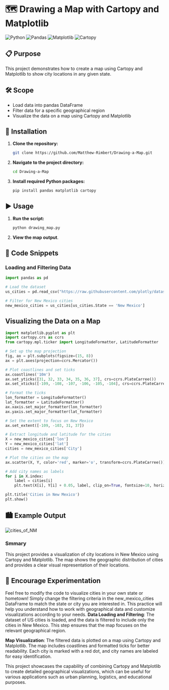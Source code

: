 # 🗺️ Drawing a Map with Cartopy and Matplotlib

![Python](https://img.shields.io/badge/Python-3.8+-blue.svg)
![Pandas](https://img.shields.io/badge/Pandas-1.3.0+-green.svg)
![Matplotlib](https://img.shields.io/badge/Matplotlib-3.4.2+-red.svg)
![Cartopy](https://img.shields.io/badge/Cartopy-0.19.0+-orange.svg)

## 📋 Purpose
This project demonstrates how to create a map using Cartopy and Matplotlib to show city locations in any given state.

## 🛠️ Scope
- Load data into pandas DataFrame
- Filter data for a specific geographical region
- Visualize the data on a map using Cartopy and Matplotlib

## 🚀 Installation
1. **Clone the repository:**
    ```bash
    git clone https://github.com/Matthew-Rimbert/Drawing-a-Map.git
    ```
2. **Navigate to the project directory:**
    ```bash
    cd Drawing-a-Map
    ```
3. **Install required Python packages:**
    ```bash
    pip install pandas matplotlib cartopy
    ```

## ▶️ Usage
1. **Run the script:**
    ```bash
    python drawing_map.py
    ```

2. **View the map output**.

## 🧩 Code Snippets

### Loading and Filtering Data
```python
import pandas as pd

# Load the dataset
us_cities = pd.read_csv("https://raw.githubusercontent.com/plotly/datasets/master/us-cities-top-1k.csv")

# Filter for New Mexico cities
new_mexico_cities = us_cities[us_cities.State == 'New Mexico']
```
## Visualizing the Data on a Map
```python
import matplotlib.pyplot as plt
import cartopy.crs as ccrs
from cartopy.mpl.ticker import LongitudeFormatter, LatitudeFormatter

# Set up the map projection
fig, ax = plt.subplots(figsize=(15, 8))
ax = plt.axes(projection=ccrs.Mercator())

# Plot coastlines and set ticks
ax.coastlines('10m')
ax.set_yticks([31, 32, 33, 34, 35, 36, 37], crs=ccrs.PlateCarree())
ax.set_xticks([-109, -108, -107, -106, -105, -104], crs=ccrs.PlateCarree())

# Format the ticks
lon_formatter = LongitudeFormatter()
lat_formatter = LatitudeFormatter()
ax.xaxis.set_major_formatter(lon_formatter)
ax.yaxis.set_major_formatter(lat_formatter)

# Set the extent to focus on New Mexico
ax.set_extent([-109, -103, 31, 37])

# Extract longitude and latitude for the cities
X = new_mexico_cities['lon']
Y = new_mexico_cities['lat']
cities = new_mexico_cities['City']

# Plot the cities on the map
ax.scatter(X, Y, color='red', marker='o', transform=ccrs.PlateCarree())

# Add city names as labels
for i in X.index:
    label = cities[i]
    plt.text(X[i], Y[i] + 0.05, label, clip_on=True, fontsize=10, horizontalalignment='center', transform=ccrs.Geodetic())

plt.title('Cities in New Mexico')
plt.show()
```
## 🏙️ Example Output
![cities_of_NM](https://github.com/user-attachments/assets/1b893908-277e-4c62-a576-7f8e53ecc4be)


### Smmary
This project provides a visualization of city locations in New Mexico using Cartopy and Matplotlib. The map shows the geographic distribution of cities and provides a clear visual representation of their locations.

## 🌟 Encourage Experimentation
Feel free to modify the code to visualize cities in your own state or hometown! Simply change the filtering criteria in the new_mexico_cities DataFrame to match the state or city you are interested in. This practice will help you understand how to work with geographical data and customize visualizations according to your needs.
**Data Loading and Filtering**: The dataset of US cities is loaded, and the data is filtered to include only the cities in New Mexico. This step ensures that the map focuses on the relevant geographical region.

**Map Visualization**: The filtered data is plotted on a map using Cartopy and Matplotlib. The map includes coastlines and formatted ticks for better readability. Each city is marked with a red dot, and city names are labeled for easy identification.

This project showcases the capability of combining Cartopy and Matplotlib to create detailed geographical visualizations, which can be useful for various applications such as urban planning, logistics, and educational purposes.
